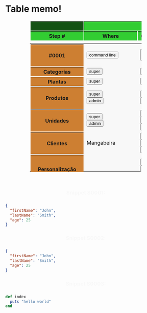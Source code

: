 # Table memo!

<html>
  <style>
  h3 {
    margin: auto;
    text-align: center;
    padding: 10px;
    color: 	#F8F8F8;
  }
  .table {
    background-color: #F8F8F8;
    margin: auto;
    width: 350px;
    border-collapse: separate;
    display: block;
    overflow-x: scroll;
  }
  thead,
  tbody {
    display: inline-block;
  }
  thead {
    position: sticky;
    top: 1px;
    z-index: 2;
  }
  tbody {
    height: 400px;
  }
  th {
    background-color: #32cd32;  
  }
  td,
  th {
    min-width: 150px;
    max-width: 250px;
    word-wrap: break-word;
  }
  .fixed {
    position: sticky;
    width: 5em;
    left: 0;
    top: auto;
    z-index: 2;
    background-color: #CD7F32;
  }
  .fixedcorner {
    position: sticky;
    width: 5em;
    left: 0;
    top: auto;
    z-index: 999;
    background-color: #145214;
  }
  td:not(.fixed) {
    z-index: 0;
  }
  </style>
  <div class="conatiner">
    <table class="table table-bordered">
      <thead>
        <tr>
          <th class="fixedcorner"></th>
          <th colspan="6" style="text-align:center">Tipo de Operação</th>
        </tr>
        <tr>
          <th style="text-align:center">Step #</th>
          <th style="text-align:center">Where</th>
          <th style="text-align:center">Code or Command</th>
          <th style="text-align:center">Code or Command</th>
          <th style="text-align:center">Exibir</th>
          <th style="text-align:center">Excluir</th>
        </tr>
      </thead>
      <tbody>
        <tr>
          <th class="fixed">#0001</th>
          <td><button>command line</button></td>
          <td><button class="btn btn-secondary fs-2">rails new crypto_wallet</button></td>
          <td><button class="btn btn-secondary fs-2">super</button></td>
          <td><button class="btn btn-secondary fs-2">super</button> <br /> <button class="btn btn-secondary fs-2">admin</button> <br /> <button class="btn btn-secondary fs-2">colaborador</button></td>
          <td> </td>        
        </tr>
        <tr>
          <th class="fixed">Categorias</th>
          <td><button class="btn btn-secondary fs-2">super</button></td>
          <td><button class="btn btn-secondary fs-2">super</button></td>
          <td><button class="btn btn-secondary fs-2">super</button></td>
          <td><button class="btn btn-secondary fs-2">super</button></td>
          <td><button class="btn btn-secondary fs-2">super</button></td>        
        </tr>
        <tr>
          <th class="fixed">Plantas</th>
          <td><button class="btn btn-secondary fs-2">super</button></td>
          <td><button class="btn btn-secondary fs-2">super</button></td>
          <td><button class="btn btn-secondary fs-2">super</button></td>
          <td><button class="btn btn-secondary fs-2">super</button></td>
          <td><button class="btn btn-secondary fs-2">super</button></td>        
        </tr>
        <tr>
          <th class="fixed">Produtos</th>
          <td><button class="btn btn-secondary fs-2">super</button> <br /> <button class="btn btn-secondary fs-2">admin</button></td>
          <td><button class="btn btn-secondary fs-2">super</button> <br /> <button class="btn btn-secondary fs-2">admin</button></td>
          <td><button class="btn btn-secondary fs-2">super</button> <br /> <button class="btn btn-secondary fs-2">admin</button></td>
          <td><button class="btn btn-secondary fs-2">super</button> <br /> <button class="btn btn-secondary fs-2">admin</button> <br /> <button class="btn btn-secondary fs-2">colaborador</button></td>
          <td><button class="btn btn-secondary fs-2">super</button> <br /> <button class="btn btn-secondary fs-2">admin</button></td>        
        </tr>
        <tr>
          <th class="fixed">Unidades</th>
          <td><button class="btn btn-secondary fs-2">super</button> <br /> <button class="btn btn-secondary fs-2">admin</button></td>
          <td><button class="btn btn-secondary fs-2">super</button> <br /> <button class="btn btn-secondary fs-2">admin</button> <br /> <button class="btn btn-secondary fs-2">colaborador</button></td>
          <td><button class="btn btn-secondary fs-2">super</button> <br /> <button class="btn btn-secondary fs-2">admin</button></td>
          <td><button class="btn btn-secondary fs-2">super</button> <br /> <button class="btn btn-secondary fs-2">admin</button> <br /> <button class="btn btn-secondary fs-2">colaborador</button></td>
          <td><button class="btn btn-secondary fs-2">super</button> <br /> <button class="btn btn-secondary fs-2">admin</button></td>
        </tr>
        <tr>
          <th class="fixed">Clientes</th>
          <td>Mangabeira</td>
          <td><button class="btn btn-secondary fs-2">super</button> <br /> <button class="btn btn-secondary fs-2">admin</button> <br /> <button class="btn btn-secondary fs-2">colaborador</button></td>
          <td><button class="btn btn-secondary fs-2">super</button> <br /> <button class="btn btn-secondary fs-2">admin</button> <br /> <button class="btn btn-secondary fs-2">colaborador</button></td>
          <td><button class="btn btn-secondary fs-2">super</button> <br /> <button class="btn btn-secondary fs-2">admin</button> <br /> <button class="btn btn-secondary fs-2">colaborador</button></td>
          <td><button class="btn btn-secondary fs-2">super</button> <br /> <button class="btn btn-secondary fs-2">admin</button> </td>       
        </tr>
        <tr>
          <th class="fixed">Personalização</th>
          <td> </td>
          <td><button class="btn btn-secondary fs-2">super</button> <br /> <button class="btn btn-secondary fs-2">admin</button> <br /> <button class="btn btn-secondary fs-2">colaborador</button> </td>
          <td><button class="btn btn-secondary fs-2">super</button> <br /> <button class="btn btn-secondary fs-2">admin</button> <br /> <button class="btn btn-secondary fs-2">colaborador</button> <br /> <button class="btn btn-secondary fs-2">cliente</button></td>
          <td><button class="btn btn-secondary fs-2">super</button> <br /> <button class="btn btn-secondary fs-2">admin</button> <br /> <button class="btn btn-secondary fs-2">colaborador</button> <br /> <button class="btn btn-secondary fs-2">cliente</button></td>
          <td><button class="btn btn-secondary fs-2">super</button></td>
        </tr>
        <tr>
          <th class="fixed"> 9 </th>
          <td><button class="btn btn-secondary fs-2">super</button> <br /> <button class="btn btn-secondary fs-2">admin</button></td>
          <td><button class="btn btn-secondary fs-2">super</button> <br /> <button class="btn btn-secondary fs-2">admin</button></td>
          <td><button class="btn btn-secondary fs-2">super</button> <br /> <button class="btn btn-secondary fs-2">admin</button></td>
          <td><button class="btn btn-secondary fs-2">super</button> <br /> <button class="btn btn-secondary fs-2">admin</button> <br /> <button class="btn btn-secondary fs-2">colaborador</button> <br /> <button class="btn btn-secondary fs-2">cliente</button></td>
          <td><button class="btn btn-secondary fs-2">super</button></td>        
        </tr>
        <tr>
          <th class="fixed"> 10 </th>
          <td><button class="btn btn-secondary fs-2">super</button> <br /> <button class="btn btn-secondary fs-2">admin</button></td>
          <td><button class="btn btn-secondary fs-2">super</button> <br /> <button class="btn btn-secondary fs-2">admin</button></td>
          <td><button class="btn btn-secondary fs-2">super</button> <br /> <button class="btn btn-secondary fs-2">admin</button></td>
          <td><button class="btn btn-secondary fs-2">super</button> <br /> <button class="btn btn-secondary fs-2">admin</button> <br /> <button class="btn btn-secondary fs-2">colaborador</button> <br /> <button class="btn btn-secondary fs-2">cliente</button></td>
          <td><button class="btn btn-secondary fs-2">super</button></td>        
        </tr>      
      </tbody>
    </table>
  </div>
</html>


&nbsp;

### Snippet S0001:

```json
{
  "firstName": "John",
  "lastName": "Smith",
  "age": 25
}
```

### Snippet S0002:

```json
{
  "firstName": "John",
  "lastName": "Smith",
  "age": 25
}
```

### Snippet S0003:

```ruby
def index
  puts "hello world"
end
```
